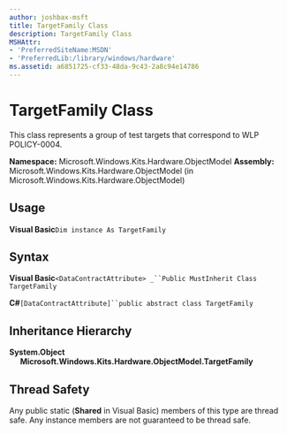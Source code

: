 ```yaml
---
author: joshbax-msft
title: TargetFamily Class
description: TargetFamily Class
MSHAttr:
- 'PreferredSiteName:MSDN'
- 'PreferredLib:/library/windows/hardware'
ms.assetid: a6851725-cf33-48da-9c43-2a8c94e14786
---
```


# TargetFamily Class


This class represents a group of test targets that correspond to WLP POLICY-0004.

**Namespace:** Microsoft.Windows.Kits.Hardware.ObjectModel **Assembly:** Microsoft.Windows.Kits.Hardware.ObjectModel (in Microsoft.Windows.Kits.Hardware.ObjectModel)

## Usage


**Visual Basic**`Dim instance As TargetFamily`

## Syntax


**Visual Basic**`<DataContractAttribute> _``Public MustInherit Class TargetFamily`

**C#**`[DataContractAttribute]``public abstract class TargetFamily`

## Inheritance Hierarchy


**System.Object**      **Microsoft.Windows.Kits.Hardware.ObjectModel.TargetFamily**

## Thread Safety


Any public static (**Shared** in Visual Basic) members of this type are thread safe. Any instance members are not guaranteed to be thread safe.

 

 






